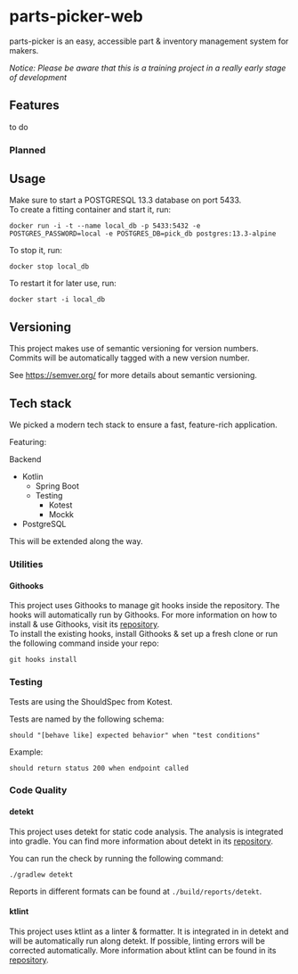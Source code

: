 # parts-picker-web

parts-picker is an easy, accessible part & inventory management system for makers.

*Notice: Please be aware that this is a training project in a really early stage of development* 

## Features
to do
### Planned

## Usage

Make sure to start a POSTGRESQL 13.3 database on port 5433.  
To create a fitting container and start it, run:
```
docker run -i -t --name local_db -p 5433:5432 -e POSTGRES_PASSWORD=local -e POSTGRES_DB=pick_db postgres:13.3-alpine
```
To stop it, run:
```
docker stop local_db
```
To restart it for later use, run:
```
docker start -i local_db
```
## Versioning
This project makes use of semantic versioning for version numbers.
Commits will be automatically tagged with a new version number.  

See https://semver.org/ for more details about semantic versioning.
## Tech stack  
  
We picked a modern tech stack to ensure a fast, feature-rich application.  

Featuring:

Backend
- Kotlin
    - Spring Boot
    - Testing
      - Kotest 
      - Mockk 
- PostgreSQL


This will be extended along the way.

### Utilities

#### Githooks

This project uses Githooks to manage git hooks inside the repository.
The hooks will automatically run by Githooks.
For more information on how to install & use Githooks, visit its [repository](https://github.com/gabyx/Githooks).  
To install the existing hooks, install Githooks & set up a fresh clone or run the following command inside your repo:
```
git hooks install
```

### Testing

Tests are using the ShouldSpec from Kotest. 

Tests are named by the following schema:
```
should "[behave like] expected behavior" when "test conditions"
```
Example:
```
should return status 200 when endpoint called
```

### Code Quality
#### detekt

This project uses detekt for static code analysis. 
The analysis is integrated into gradle. You can find more information about detekt in its [repository](https://github.com/detekt/detekt).


You can run the check by running the following command:

```
./gradlew detekt
```

Reports in different formats can be found at ```./build/reports/detekt```.

#### ktlint

This project uses ktlint as a linter & formatter.
It is integrated in in detekt and will be automatically run along detekt.
If possible, linting errors will be corrected automatically.
More information about ktlint can be found in its [repository](https://github.com/pinterest/ktlint).


